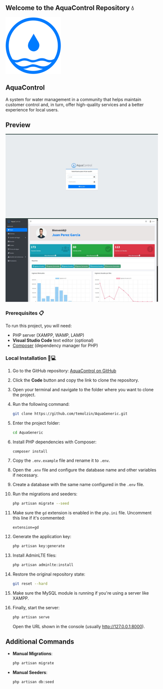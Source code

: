 ## Welcome to the AquaControl Repository 💧
![Logo](public/img/logo.png)

## AquaControl
A system for water management in a community that helps maintain customer control and, in turn, offer high-quality services and a better experience for local users.

## Preview
![Preview 2](public/img/preview2.jpg)
![Preview 1](public/img/preview1.jpg)

### Prerequisites 📋
To run this project, you will need:

- PHP server (XAMPP, WAMP, LAMP)
- **Visual Studio Code** text editor (optional)
- [Composer](https://getcomposer.org/) (dependency manager for PHP)

### Local Installation 🔧💻
1. Go to the GitHub repository: [AquaControl on GitHub](https://github.com/temolzin/AquaGeneric/)

2. Click the **Code** button and copy the link to clone the repository.

3. Open your terminal and navigate to the folder where you want to clone the project.

4. Run the following command:

    ```bash
    git clone https://github.com/temolzin/AquaGeneric.git
    ```

5. Enter the project folder:

    ```bash
    cd AquaGeneric
    ```

6. Install PHP dependencies with Composer:
    ```bash
    composer install
    ```

7. Copy the `.env.example` file and rename it to `.env`.

8. Open the `.env` file and configure the database name and other variables if necessary.

9. Create a database with the same name configured in the `.env` file.

10. Run the migrations and seeders:

    ```bash
    php artisan migrate --seed
    ```

11. Make sure the `gd` extension is enabled in the `php.ini` file. Uncomment this line if it's commented:

    ```
    extension=gd
    ```

12. Generate the application key:

    ```bash
    php artisan key:generate
    ```

13. Install AdminLTE files:

    ```bash
    php artisan adminlte:install
    ```

14. Restore the original repository state:

    ```bash
    git reset --hard
    ```

15. Make sure the MySQL module is running if you're using a server like XAMPP.

16. Finally, start the server:

    ```bash
    php artisan serve
    ```

    Open the URL shown in the console (usually http://127.0.0.1:8000).

## Additional Commands

- **Manual Migrations**:
    ```bash
    php artisan migrate
    ```
- **Manual Seeders**:
    ```bash
    php artisan db:seed
    ```
    